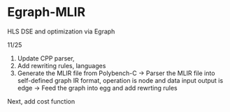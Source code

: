 # Egraph-MLIR
HLS DSE and optimization via Egraph

11/25
1. Update CPP parser,
2. Add rewriting rules, languages
3. Generate the MLIR file from Polybench-C -> Parser the MLIR file into self-defined graph IR format, operation is node and data input output is edge -> Feed the graph into egg and add rewrting rules

Next, add cost function

